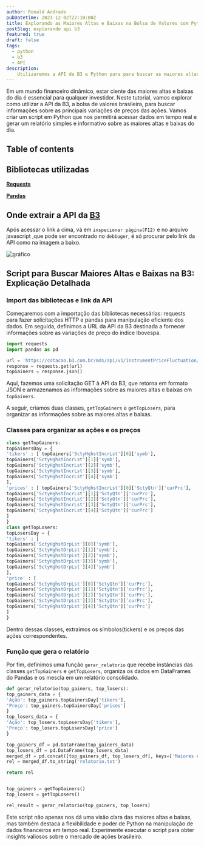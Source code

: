 ```yaml
---
author: Ronald Andrade
pubDatetime: 2023-12-02T22:10:00Z
title: Explorando as Maiores Altas e Baixas na Bolsa de Valores com Python
postSlug: explorando api b3
featured: true
draft: false
tags:
  - python
  - b3
  - API
description:
    Utilizaremos a API da B3 e Python para para buscar as maiores altas e baixas do dia. 
---
```


Em um mundo financeiro dinâmico, estar ciente das maiores altas e baixas do dia é essencial para qualquer investidor. Neste tutorial, vamos explorar como utilizar a API da B3, a bolsa de valores brasileira, para buscar informações sobre as principais variações de preços das ações. Vamos criar um script em Python que nos permitirá acessar dados em tempo real e gerar um relatório simples e informativo sobre as maiores altas e baixas do dia.

## Table of contents

## Bibliotecas utilizadas

**[Requests](https://pypi.org/project/requests/)**

**[Pandas](https://pandas.pydata.org/docs/)**

## Onde extrair a API da [B3](https://www.b3.com.br/pt_br/market-data-e-indices/servicos-de-dados/market-data/cotacoes/)
Após acessar o link a cima, vá em `inspecionar página(F12)` e no arquivo javascript ,que pode ser encontrado no `debbuger`,
é só procurar pelo link da API como na imagem a baixo.

![gráfico](@assets/images/apib3.png)


##  Script para Buscar Maiores Altas e Baixas na B3: Explicação Detalhada

### Import das bibliotecas e link da API
Começaremos com a importação das bibliotecas necessárias: requests para fazer solicitações HTTP e pandas para manipulação eficiente dos dados. Em seguida, definimos a URL da API da B3 destinada a fornecer informações sobre as variações de preço do índice Ibovespa.


```python
import requests
import pandas as pd

url = 'https://cotacao.b3.com.br/mds/api/v1/InstrumentPriceFluctuation/ibov'
response = requests.get(url)
topGainers = response.json()
```
Aqui, fazemos uma solicitação GET à API da B3, que retorna em formato JSON e armazenamos as informações sobre as maiores altas e baixas em `topGainers`.

A seguir, criamos duas classes, `getTopGainers` e `getTopLosers`, para organizar as informações sobre as maiores altas e baixas.

### Classes para organizar as ações e os preços
```python
class getTopGainers:
topGainersDay = { 
'tikers' : [ topGainers['SctyHghstIncrLst'][0]['symb'],
topGainers['SctyHghstIncrLst'][1]['symb'],
topGainers['SctyHghstIncrLst'][2]['symb'], 
topGainers['SctyHghstIncrLst'][3]['symb'],
topGainers['SctyHghstIncrLst'][4]['symb']
],
'prices' : [ topGainers['SctyHghstIncrLst'][0]['SctyQtn']['curPrc'],
topGainers['SctyHghstIncrLst'][1]['SctyQtn']['curPrc'],
topGainers['SctyHghstIncrLst'][2]['SctyQtn']['curPrc'],
topGainers['SctyHghstIncrLst'][3]['SctyQtn']['curPrc'],
topGainers['SctyHghstIncrLst'][4]['SctyQtn']['curPrc']
]
} 
class getTopLosers:
topLosersDay = {
'tikers' : [
topGainers['SctyHghstDrpLst'][0]['symb'],
topGainers['SctyHghstDrpLst'][1]['symb'],
topGainers['SctyHghstDrpLst'][2]['symb'], 
topGainers['SctyHghstDrpLst'][3]['symb'],
topGainers['SctyHghstDrpLst'][4]['symb']
],
'price' : [
topGainers['SctyHghstDrpLst'][0]['SctyQtn']['curPrc'],
topGainers['SctyHghstDrpLst'][1]['SctyQtn']['curPrc'],
topGainers['SctyHghstDrpLst'][2]['SctyQtn']['curPrc'],
topGainers['SctyHghstDrpLst'][3]['SctyQtn']['curPrc'],
topGainers['SctyHghstDrpLst'][4]['SctyQtn']['curPrc']
]
}
```
Dentro dessas classes, extraímos os símbolos(tickers) e os preços das ações correspondentes.

### Função que gera o relatório  
Por fim, definimos uma função `gerar_relatorio` que recebe instâncias das classes `getTopGainers` e `getTopLosers`, organiza os dados em DataFrames do Pandas e os mescla em um relatório consolidado.

```python
def gerar_relatorio(top_gainers, top_losers):
top_gainers_data = {
'Ação': top_gainers.topGainersDay['tikers'],
'Preço': top_gainers.topGainersDay['prices']
}
top_losers_data = {
'Ação': top_losers.topLosersDay['tikers'],
'Preço': top_losers.topLosersDay['price']
}

top_gainers_df = pd.DataFrame(top_gainers_data)
top_losers_df = pd.DataFrame(top_losers_data)
merged_df = pd.concat([top_gainers_df, top_losers_df], keys=['Maiores Altas', 'Maiores Baixas'])
rel = merged_df.to_string('relatorio.txt')

return rel


top_gainers = getTopGainers()
top_losers = getTopLosers()

rel_result = gerar_relatorio(top_gainers, top_losers)
```

Este script não apenas nos dá uma visão clara das maiores altas e baixas, mas também destaca a flexibilidade e poder de Python na manipulação de dados financeiros em tempo real. Experimente executar o script para obter insights valiosos sobre o mercado de ações brasileiro.

